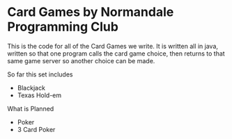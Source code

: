 # Card Games by Normandale Programming Club
This is the code for all of the Card Games we write. 
It is written all in java, written so that one program calls the card game choice,
then returns to that same game server so another choice can be made.

So far this set includes
 - Blackjack
 - Texas Hold-em


What is Planned
 - Poker
 - 3 Card Poker
 

